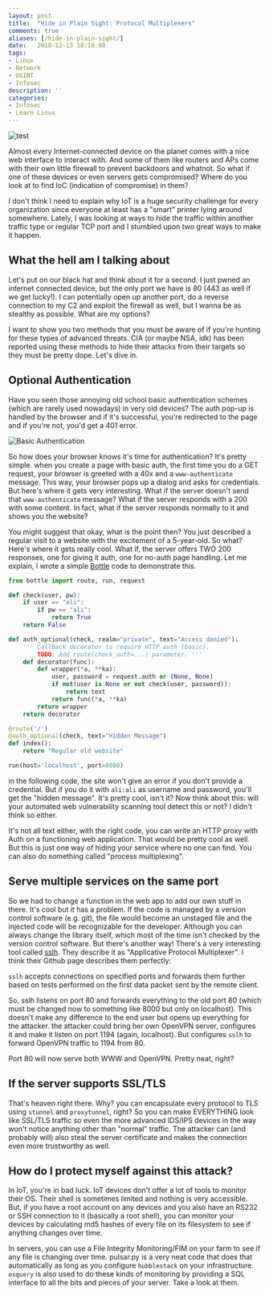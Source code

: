 ```yaml
---
layout: post
title:  "Hide in Plain Sight: Protocol Multiplexers"
comments: true
aliases: [/hide-in-plain-sight/]
date:   2018-12-13 18:18:00
tags:
- Linux
- Network
- OSINT
- Infosec
description: ''
categories:
- Infosec
- Learn Linux 
---
```


![test](/img/hide-in-plain-sight/meme.jpeg)

Almost every Internet-connected device on the planet comes with a nice web interface to interact with. And some of them like routers and APs come with their own little firewall to prevent backdoors and whatnot. So what if one of these devices or even servers gets compromised? Where do you look at to find IoC (indication of compromise) in them?

I don't think I need to explain why IoT is a huge security challenge for every organization since everyone at least has a "smart" printer lying around somewhere. Lately, I was looking at ways to hide the traffic within another traffic type or regular TCP port and I stumbled upon two great ways to make it happen. 

## What the hell am I talking about

Let's put on our black hat and think about it for a second. I just pwned an internet connected device, but the only port we have is 80 (443 as well if we get lucky!). I can potentially open up another port, do a reverse connection to my C2 and exploit the firewall as well, but I wanna be as stealthy as possible. What are my options? 

I want to show you two methods that you must be aware of if you're hunting for these types of advanced threats. CIA (or maybe NSA, idk) has been reported using these methods to hide their attacks from their targets so they must be pretty dope. Let's dive in.

## Optional Authentication

Have you seen those annoying old school basic authentication schemes (which are rarely used nowadays) in very old devices? The auth pop-up is handled by the browser and if it's successful, you're redirected to the page and if you're not, you'd get a 401 error. 

![Basic Authentication](https://crossbrowsertesting.com/images/faq/basic-auth-example.png)

So how does your browser knows it's time for authentication? It's pretty simple. when you create a page with basic auth, the first time you do a GET request, your browser is greeted with a 40x and a `www-authenticate` message. This way, your browser pops up a dialog and asks for credentials. But here's where it gets very interesting. What if the server doesn't send that `www-authenticate` message? What if the server responds with a 200 with some content. In fact, what if the server responds normally to it and shows you the website? 

You might suggest that okay, what is the point then? You just described a regular visit to a website with the excitement of a 5-year-old. So what? Here's where it gets really cool. What if, the server offers TWO 200 responses, one for giving it auth, one for no-auth page handling. Let me explain, I wrote a simple [Bottle](https://bottlepy.org) code to demonstrate this. 

```py
from bottle import route, run, request

def check(user, pw):
    if user == "ali":
        if pw == "ali":
            return True
    return False

def auth_optional(check, realm="private", text="Access denied"):
    ''' Callback decorator to require HTTP auth (basic).
        TODO: Add route(check_auth=...) parameter. '''
    def decorator(func):
        def wrapper(*a, **ka):
            user, password = request.auth or (None, None)
            if not(user is None or not check(user, password)):
                return text
            return func(*a, **ka)
        return wrapper
    return decorator

@route('/')
@auth_optional(check, text="Hidden Message")
def index():
    return "Regular old website"

run(host='localhost', port=8080)
```

in the following code, the site won't give an error if you don't provide a credential. But if you do it with `ali:ali` as username and password, you'll get the "hidden message". It's pretty cool, isn't it? Now think about this: will your automated web vulnerability scanning tool detect this or not? I didn't think so either. 

It's not all text either, with the right code, you can write an HTTP proxy with Auth on a functioning web application. That would be pretty cool as well. But this is just one way of hiding your service where no one can find. You can also do something called "process multiplexing".

## Serve multiple services on the same port

So we had to change a function in the web app to add our own stuff in there. It's cool but it has a problem. If the code is managed by a version control software (e.g. git), the file would become an unstaged file and the injected code will be recognizable for the developer. Although you can always change the library itself, which most of the time isn't checked by the version control software. But there's another way! There's a very interesting tool called [sslh](https://github.com/yrutschle/sslh). They describe it as "Applicative Protocol Multiplexer". I think their Github page describes them perfectly:

`sslh` accepts connections on specified ports and forwards them further based on tests performed on the first data packet sent by the remote client.

So, sslh listens on port 80 and forwards everything to the old port 80 (which must be changed now to something like 8000 but only on localhost). This doesn't make any difference to the end user but opens up everything for the attacker. the attacker could bring her own OpenVPN server, configures it and make it listen on port 1194 (again, localhost). But configures `sslh` to forward OpenVPN traffic to 1194 from 80.

Port 80 will now serve both WWW and OpenVPN. Pretty neat, right? 


## If the server supports SSL/TLS

That's heaven right there. Why? you can encapsulate every protocol to TLS using `stunnel` and `proxytunnel`, right? So you can make EVERYTHING look like SSL/TLS traffic so even the more advanced IDS/IPS devices in the way won't notice anything other than "normal" traffic. The attacker can (and probably will) also steal the server certificate and makes the connection even more trustworthy as well. 

## How do I protect myself against this attack?

In IoT, you're in bad luck. IoT devices don't offer a lot of tools to monitor their OS. Their shell is sometimes limited and nothing is very accessible. But, if you have a root account on any devices and you also have an RS232 or SSH connection to it (basically a root shell), you can monitor your devices by calculating md5 hashes of every file on its filesystem to see if anything changes over time. 

In servers, you can use a File Integrity Monitoring/FIM on your farm to see if any file is changing over time. pulsar.py is a very neat code that does that automatically as long as you configure `hubblestack` on your infrastructure. `osquery` is also used to do these kinds of monitoring by providing a SQL interface to all the bits and pieces of your server. Take a look at them.

